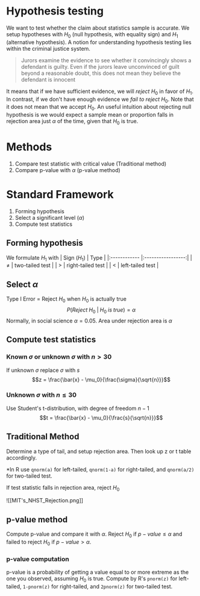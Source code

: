 # Hypothesis testing

We want to test whether the claim about statistics sample is accurate. We setup hypotheses with $H_0$ (null hypothesis, with equality sign) and $H_1$ (alternative hypothesis). A notion for understanding hypothesis testing lies within the criminal justice system.

 >Jurors examine the evidence to see whether it convincingly shows a defendant is guilty. Even if the jurors leave unconvinced of guilt beyond a reasonable doubt, this does not mean they believe the defendant is innocent

It means that if we have sufficient evidence, we will *reject* $H_0$ in favor of $H_1$. In contrast, if we don't have enough evidence we *fail to reject* $H_0$. Note that it does not mean that we accept $H_0$. An useful intuition about rejecting null hypothesis is we would expect a sample mean or proportion falls in rejection area just $\alpha$ of the time, given that $H_0$ is true.

# Methods

1. Compare test statistic with critical value (Traditional method)
2. Compare p-value with $\alpha$ (p-value method)

# Standard Framework
1. Forming hypothesis
2. Select a significant level ($\alpha$)
3. Compute test statistics

## Forming hypothesis

We formulate $H_1$ with
| Sign ($H_1$) |       Type        |
|:------------ |:-----------------:|
| $\neq$       |  two-tailed test  |
| $>$          | right-tailed test |
| $<$          | left-tailed test  |

## Select $\alpha$
Type I Error = Reject $H_0$ when $H_0$ is actually true $$P(Reject \; H_0 \; | \; H_0 \; is \; true) = \alpha$$Normally, in social science $\alpha = 0.05$. Area under rejection area is $\alpha$ 

## Compute test statistics
### Known $\sigma$ or unknown $\sigma$ with $n > 30$
If unknown $\sigma$ replace $\sigma$ with $s$
$$z = \frac{\bar{x} - \mu_0}{\frac{\sigma}{\sqrt{n}}}$$
### Unknown $\sigma$ with $n \leq 30$
Use Student's t-distribution, with degree of freedom $n-1$
$$t = \frac{\bar{x} - \mu_0}{\frac{s}{\sqrt{n}}}$$
## Traditional Method
Determine a type of tail, and setup rejection area. Then look up z or t table accordingly.

*In R use `qnorm(a)` for left-tailed, `qnorm(1-a)` for right-tailed, and `qnorm(a/2)` for two-tailed test. 

If test statistic falls in rejection area, reject $H_0$

![[MIT's_NHST_Rejection.png]]

## p-value method
Compute p-value and compare it with $\alpha$. Reject $H_0$ if $p-value \leq \alpha$ and failed to reject $H_0$ if $p-value > \alpha$.

### p-value computation
p-value is a probability of getting a value equal to or more extreme as the one you observed, assuming $H_0$ is true. Compute by R's `pnorm(z)` for left-tailed, `1-pnorm(z)` for right-tailed, and `2pnorm(z)` for two-tailed test.